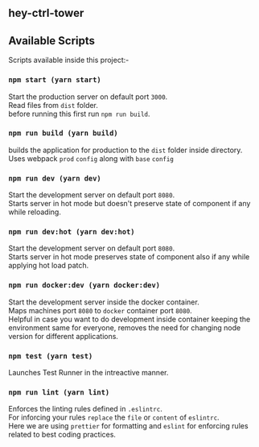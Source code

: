 ## hey-ctrl-tower

## Available Scripts

Scripts available inside this project:-

### `npm start (yarn start)`

Start the production server on default port `3000`.<br>
Read files from `dist` folder.<br>
before running this first run `npm run build`.

### `npm run build (yarn build)`

builds the application for production to the `dist` folder inside directory.<br>
Uses webpack `prod` `config` along with `base` `config`

### `npm run dev (yarn dev)`

Start the development server on default port `8080`.<br>
Starts server in hot mode but doesn't preserve state of component if any while reloading.

### `npm run dev:hot (yarn dev:hot)`

Start the development server on default port `8080`.<br>
Starts server in hot mode preserves state of component also if any while applying hot load patch.

### `npm run docker:dev (yarn docker:dev)`

Start the development server inside the docker container.<br>
Maps machines port `8080` to `docker` container port `8080`.<br>
Helpful in case you want to do development inside container keeping the environment same for everyone, removes the need for changing node version for different applications.

### `npm test (yarn test)`

Launches Test Runner in the intreactive manner.

### `npm run lint (yarn lint)`

Enforces the linting rules defined in `.eslintrc`.
<br>
For inforcing your rules `replace` the `file` or `content` of `eslintrc`.<br>
Here we are using `prettier` for formatting and `eslint` for enforcing rules related to best coding practices.
